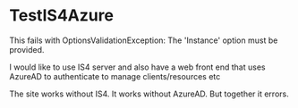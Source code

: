 # TestIS4Azure

This fails with OptionsValidationException: The 'Instance' option must be provided.

I would like to use IS4 server and also have a web front end that uses AzureAD to authenticate to manage clients/resources etc

The site works without IS4. It works without AzureAD. But together it errors. 
